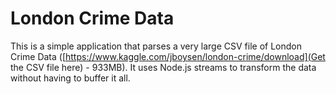 # London Crime Data

This is a simple application that parses a very large CSV file of London Crime
Data ([https://www.kaggle.com/jboysen/london-crime/download](Get the CSV file
here) - 933MB). It uses Node.js streams to transform the data without having to
buffer it all.
